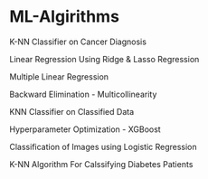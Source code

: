 # ML-Algirithms

K-NN Classifier on Cancer Diagnosis 

Linear Regression Using Ridge & Lasso Regression

Multiple Linear Regression

Backward Elimination - Multicollinearity

KNN Classifier on Classified Data

Hyperparameter Optimization - XGBoost

Classification of Images using Logistic Regression

K-NN Algorithm For Calssifying Diabetes Patients
